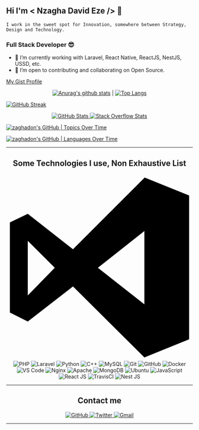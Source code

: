 ## Hi I'm < Nzagha David Eze />  👋
    I work in the sweet spot for Innovation, somewhere between Strategy, Design and Technology. 
### Full Stack Developer 😎

- 🔭 I’m currently working with Laravel, React Native, ReactJS, NestJS, USSD, etc.
- 👯 I’m open to contributing and collaborating on Open Source.

[My Gist Profile](https://gist.github.com/zaghadon/)

<section align="center">
    
[![Anurag's github stats](https://github-readme-stats.vercel.app/api?username=zaghadon&count_private=true&show_icons=true&cache_seconds=1800&theme=vue)](https://github.com/anuraghazra/github-readme-stats) | [![Top Langs](https://github-readme-stats.vercel.app/api/top-langs/?username=zaghadon&layout=compact&count_private=true)](https://github.com/anuraghazra/github-readme-stats)
    
</section>

[![GitHub Streak](https://git-hub-streak-stats.vercel.app?user=zaghadon&theme=vue&border_radius=20&card_width=500)](https://git.io/streak-stats)

<p align="center">
  <a href="https://stats.quira.sh/zaghadon/github?theme=dark">
    <img src="https://stats.quira.sh/zaghadon/github?theme=dark" alt="GitHub Stats" />
  </a>
  <a href="https://stats.quira.sh/zaghadon/stack-overflow?theme=dark">
    <img src="https://stats.quira.sh/zaghadon/stack-overflow?theme=dark" alt="Stack Overflow Stats" />
  </a>
</p>


[![zaghadon's GitHub | Topics Over Time](https://stats.quira.sh/zaghadon/topics-over-time?theme=dark)](https://quira.sh?utm_source=widgets&utm_campaign=zaghadon)

[![zaghadon's GitHub | Languages Over Time](https://stats.quira.sh/zaghadon/languages-over-time?theme=dark)](https://quira.sh?utm_source=widgets&utm_campaign=zaghadon)

---

<h2 align="center">Some Technologies I use, Non Exhaustive List</h2>

<p align="center">
    <svg viewBox="0 0 128 128">
        <path class="a" d="M95 2.3l30.5 12.3v98.7L94.8 125.7 45.8 77l-31 24.1L2.5 94.9V33.1l12.3-5.9 31 24.3ZM14.8 45.7V83.2l18.5-19Zm48.1 18.5L94.8 89.3V39Z"></path>
    </svg>
    <img src="https://img.shields.io/badge/-PHP-777BB4?style=for-the-badge&logo=php&logoColor=white" alt="PHP">
    <img src="https://img.shields.io/badge/-Laravel-FF2D20?style=for-the-badge&logo=laravel&logoColor=white" alt="Laravel">
    <img alt="Python" src="https://img.shields.io/badge/python%20-%2314354C.svg?&style=for-the-badge&logo=python&logoColor=white"/>
    <img src="https://img.shields.io/badge/-C++-00599C?style=for-the-badge&logo=c%2B%2B&logoColor=white" alt="C++">
    <img src="https://img.shields.io/badge/-MySQL-4479A1?style=for-the-badge&logo=mysql&logoColor=white" alt="MySQL">
    <img src="https://img.shields.io/badge/-Git-F05032?style=for-the-badge&logo=git&logoColor=white" alt="Git">
    <img src="https://img.shields.io/badge/-Github-181717?style=for-the-badge&logo=github&logoColor=white" alt="GitHub">
    <img src="https://img.shields.io/badge/-Docker-2496ED?style=for-the-badge&logo=docker&logoColor=white" alt="Docker">
    <img src="https://img.shields.io/badge/-VS_Code-007ACC?style=for-the-badge&logo=visual-studio-code&logoColor=white" alt="VS Code">
    <img alt="Nginx" src="https://img.shields.io/badge/nginx%20-%23009639.svg?&style=for-the-badge&logo=nginx&logoColor=white"/>
    <img alt="Apache" src="https://img.shields.io/badge/apache%20-%23D42029.svg?&style=for-the-badge&logo=apache&logoColor=white"/>
    <img alt="MongoDB" src ="https://img.shields.io/badge/MongoDB-%234ea94b.svg?&style=for-the-badge&logo=mongodb&logoColor=white"/>
    <img alt="Ubuntu" src="https://img.shields.io/badge/Ubuntu-E95420?style=for-the-badge&logo=ubuntu&logoColor=white" />
    <img alt="JavaScript" src="https://img.shields.io/badge/JavaScript-%2300ADD8.svg?&style=for-the-badge&logo=javascript&logoColor=white"/>
    <img alt="React JS" src="https://img.shields.io/badge/React%20JS-%23000000.svg?&style=for-the-badge&logo=react&logoColor=white"/>
    <img alt="TravisCI" src="https://img.shields.io/badge/travisci%20-%232B2F33.svg?&style=for-the-badge&logo=javascript&logoColor=white"/>
    <img alt="Nest JS" src="https://img.shields.io/badge/Nest%20JS%20-%23313131.svg?&style=for-the-badge&logo=nestjs&logoColor=white"/>
</p>

---

<h2 align="center">Contact me</h2>

<p align="center">
    <a href="https://github.com/zaghadon">
        <img src="https://img.shields.io/github/followers/zaghadon?label=Github&logo=github&logoColor=white&style=for-the-badge" alt="GitHub">
    </a>
    <a href="https://twitter.com/Zaghadon">
        <img src="https://img.shields.io/twitter/url?logo=twitter&label=Twitter&style=for-the-badge&url=https%3A%2F%2Ftwitter.com%2FZaghadon" alt="Twitter">
    </a>
    <a href="mailto:zaghadon@gmail.com">
        <img src="https://img.shields.io/badge/-Gmail-D14836?logo=gmail&logoColor=white&style=for-the-badge" alt="Gmail">
    </a>
</p>

---


<!--
**zaghadon/zaghadon** is a ✨ _special_ ✨ repository because its `README.md` (this file) appears on your GitHub profile.

Here are some ideas to get you started:

- 🔭 I’m currently working on ...
- 🌱 I’m currently learning ...
- 👯 I’m looking to collaborate on ...
- 🤔 I’m looking for help with ...
- 💬 Ask me about ...
- 📫 How to reach me: ...
- 😄 Pronouns: ...
- ⚡ Fun fact: ...
-->
